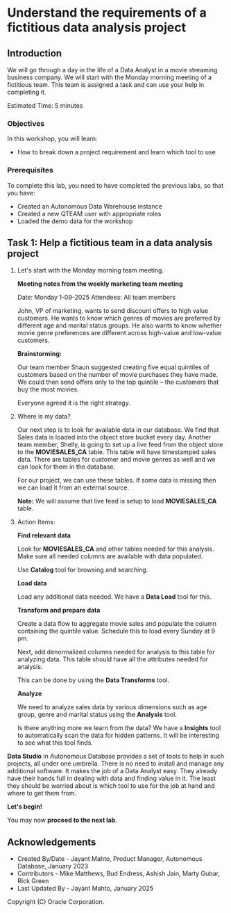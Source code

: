 # Understand the requirements of a fictitious data analysis project


## Introduction

We will go through a day in the life of a Data Analyst in a movie streaming business company. We will start with the Monday morning meeting of a fictitious team. This team is assigned a task and can use your help in completing it.

Estimated Time: 5 minutes


### Objectives

In this workshop, you will learn:
-	How to break down a project requirement and learn which tool to use

### Prerequisites

To complete this lab, you need to have completed the previous labs, so that you have:

- Created an Autonomous Data Warehouse instance
- Created a new QTEAM user with appropriate roles
- Loaded the demo data for the workshop


## Task 1: Help a fictitious team in a data analysis project

1.  Let's start with the Monday morning team meeting.
    
    **Meeting notes from the weekly marketing team meeting**
    
    Date: Monday 1-09-2025
    Attendees: All team members
    
    John, VP of marketing, wants to send discount offers to high value customers.
    He wants to know which genres of movies are preferred by different age and marital status groups.
    He also wants to know whether movie genre preferences
    are different across high-value and low-value customers.
    
    **Brainstorming:**

    Our team member Shaun suggested creating five equal quintiles of customers based on 
    the number of movie purchases they have made. We could then send offers only to the top 
    quintile – the customers that buy the most movies.
    
    Everyone agreed it is the right strategy.

2.  Where is my data?
    
    Our next step is to look for available data in our database. We find that
    Sales data is loaded into the object store bucket every day. Another team member, Shelly,
    is going to set up a live feed from the object store to the **MOVIESALES\_CA**
    table. This table will have timestamped sales data. There are tables for
    customer and movie genres as well and we can look for them in the database.

    For our project, we can use these tables. If some data is missing then we can load it from
    an external source.

    **Note:** We will assume that live feed is setup to load **MOVIESALES\_CA** table.

3.  Action Items:

    **Find relevant data**

    Look for **MOVIESALES\_CA** and other tables needed for this analysis. Make 
    sure all needed columns are available with data populated.

    Use **Catalog** tool for browsing and searching.
    
    **Load data**

    Load any additional data needed. We have a **Data Load** tool for this.
    
    **Transform and prepare data**

    Create a data flow to aggregate movie sales and populate the column containing the quintile value. 
    Schedule this to load every Sunday at 9 pm.

    Next, add denormalized columns needed for analysis to this table for
    analyzing data. This table should have all the attributes needed for
    analysis.

    This can be done by using the **Data Transforms** tool.
    
    **Analyze**

    We need to analyze sales data by various dimensions such as age group, genre and marital status 
    using the **Analysis** tool.

    Is there anything more we learn from the data? We have a **Insights** tool to automatically
    scan the data for hidden patterns. It will be interesting to see what this tool finds.


**Data Studio** in Autonomous Database provides a set of tools to help in such projects, all under one umbrella. There
is no need to install and manage any additional software. It makes the job of a Data Analyst easy. They 
already have their hands full in dealing with data and finding value in it. The least they should
be worried about is which tool to use for the job at hand and where to get them from.

**Let's begin!** 

You may now **proceed to the next lab**.

## Acknowledgements

- Created By/Date - Jayant Mahto, Product Manager, Autonomous Database, January 2023
- Contributors - Mike Matthews, Bud Endress, Ashish Jain, Marty Gubar, Rick Green
- Last Updated By - Jayant Mahto, January 2025


Copyright (C)  Oracle Corporation.